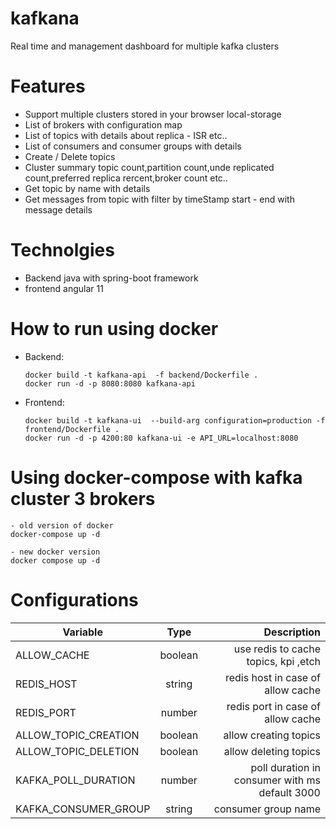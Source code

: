 # kafkana
Real time and management  dashboard  for multiple kafka clusters 


# Features
 - Support multiple clusters stored in your browser local-storage 
 - List of brokers with configuration map
 - List of topics with details about replica - ISR etc..
 - List of consumers and consumer groups with details
 - Create / Delete topics
 - Cluster summary topic count,partition count,unde replicated count,preferred replica rercent,broker count etc..
 - Get topic by name with details
 - Get messages from topic with filter by timeStamp start - end with message details 

# Technolgies
 - Backend java with spring-boot framework
 - frontend angular 11
 
 
 # How to run using docker
  - Backend:
    ```
    docker build -t kafkana-api  -f backend/Dockerfile .
    docker run -d -p 8080:8080 kafkana-api
    ```


 - Frontend:
   ```
   docker build -t kafkana-ui  --build-arg configuration=production -f frontend/Dockerfile .
   docker run -d -p 4200:80 kafkana-ui -e API_URL=localhost:8080
   ```

# Using docker-compose with kafka cluster 3 brokers 
  ```
  - old version of docker
  docker-compose up -d
  
  - new docker version 
  docker compose up -d
  ```
   # Configurations
  | Variable       | Type         |Description|
| ------------- |:-------------:| -----:|
| ALLOW_CACHE   | boolean       | use redis to cache topics, kpi ,etch |
| REDIS_HOST    | string        | redis host in case of allow cache |
| REDIS_PORT    | number        |    redis port in case of allow cache  |
| ALLOW_TOPIC_CREATION    | boolean        |    allow creating topics  |
| ALLOW_TOPIC_DELETION    | boolean       |    allow deleting topics  |
| KAFKA_POLL_DURATION    | number       |    poll duration in consumer with ms default 3000  |
| KAFKA_CONSUMER_GROUP    |string       |    consumer group name  |
